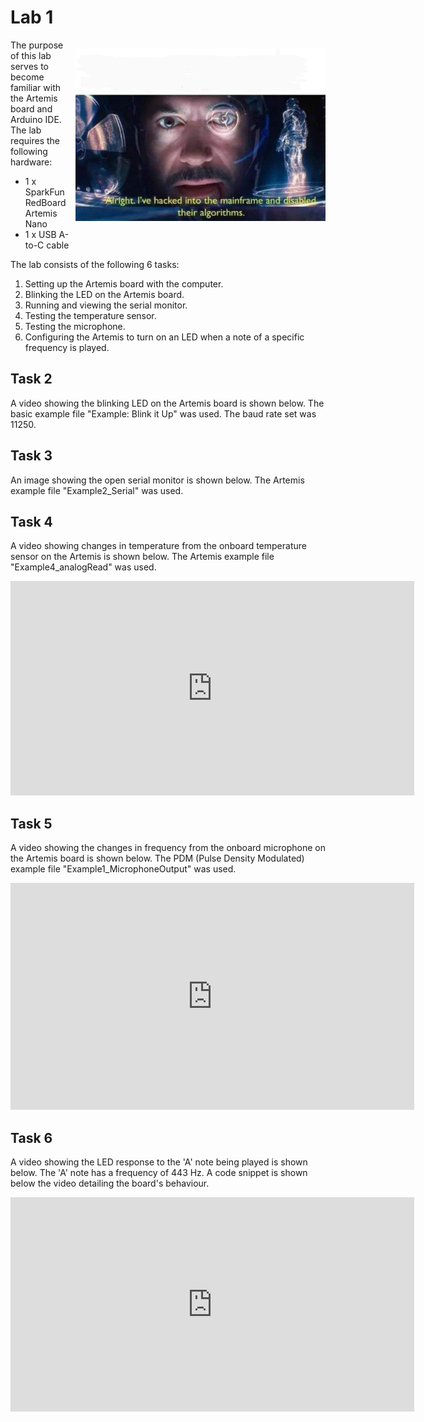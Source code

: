 # Lab 1

<div>
    <p style="float: right; padding-left: 10px;"><img src="/hackingmainframe.jpeg" width="400" ></p>
</div>

The purpose of this lab serves to become familiar with the Artemis board and Arduino IDE. The lab requires the following hardware:
- 1 x SparkFun RedBoard Artemis Nano
- 1 x USB A-to-C cable

The lab consists of the following 6 tasks:
1. Setting up the Artemis board with the computer.
2. Blinking the LED on the Artemis board.
3. Running and viewing the serial monitor.
4. Testing the temperature sensor.
5. Testing the microphone.
6. Configuring the Artemis to turn on an LED when a note of a specific frequency is played.


## Task 2
A video showing the blinking LED on the Artemis board is shown below. The basic example file "Example: Blink it Up" was used. The baud rate set was 11250.

## Task 3
An image showing the open serial monitor is shown below. The Artemis example file "Example2_Serial" was used. 

## Task 4
A video showing changes in temperature from the onboard temperature sensor on the Artemis is shown below. The Artemis example file "Example4_analogRead" was used.

<iframe width="646" height="343" src="https://www.youtube.com/embed/gsrv1sqSRgI" title="Temperature Test" frameborder="0" allow="accelerometer; autoplay; clipboard-write; encrypted-media; gyroscope; picture-in-picture; web-share" allowfullscreen></iframe>

## Task 5
A video showing the changes in frequency from the onboard microphone on the Artemis board is shown below. The PDM (Pulse Density Modulated) example file "Example1_MicrophoneOutput" was used. 

<iframe width="646" height="363" src="https://www.youtube.com/embed/6g1Y0mu7m4E" title="Mic Test" frameborder="0" allow="accelerometer; autoplay; clipboard-write; encrypted-media; gyroscope; picture-in-picture; web-share" allowfullscreen></iframe>

## Task 6
A video showing the LED response to the 'A' note being played is shown below. The 'A' note has a frequency of 443 Hz. A code snippet is shown below the video detailing the board's behaviour. 

<iframe width="646" height="343" src="https://www.youtube.com/embed/D6rpqEXenkw" title="" frameborder="0" allow="accelerometer; autoplay; clipboard-write; encrypted-media; gyroscope; picture-in-picture; web-share" allowfullscreen></iframe>




